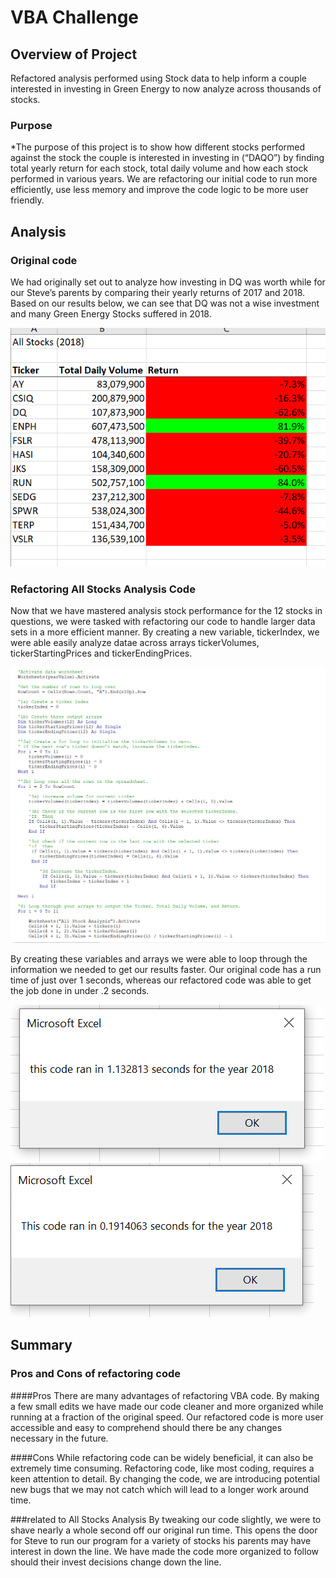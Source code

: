 # VBA Challenge
## Overview of Project
Refactored analysis performed using Stock data to help inform a couple interested in investing in Green Energy to now analyze across thousands of stocks.

### Purpose

*The purpose of this project is to show how different stocks performed against the stock the couple is interested in investing in (“DAQO”) by finding total yearly return for each stock, total daily volume and how each stock performed in various years. We are refactoring our initial code to run more efficiently, use less memory and improve the code logic to be more user friendly.

## Analysis 
### Original code 
We had originally set out to analyze how investing in DQ was worth while for our Steve’s parents by comparing their yearly returns of 2017 and 2018. Based on our results below, we can see that DQ was not a wise investment and many Green Energy Stocks suffered in 2018.

![AllStocksAnalysis_2018]( AllStocksAnalysis_2018.PNG) 

### Refactoring All Stocks Analysis Code
Now that we have mastered analysis stock performance for the 12 stocks in questions, we were tasked with refactoring our code to handle larger data sets in a more efficient manner. By creating a new variable, tickerIndex, we were able easily analyze datae across arrays tickerVolumes, tickerStartingPrices and tickerEndingPrices. 

 
![VBA_Challenge_Refactored]( VBA_Challenge_Refactored.PNG)

By creating these variables and arrays we were able to loop through the information we needed to get our results faster. Our original code has a run time of just over 1 seconds, whereas our refactored code was able to get the job done in under .2 seconds.

![VBA_2018_originalCode](VBA_2018_originalCode.PNG)
![VBA_Challenge_2018Updated](VBA_Challenge_2018Updated.PNG)


## Summary
### Pros and Cons of refactoring code
####Pros
There are many advantages of refactoring VBA code. By making a few small edits we have made our code cleaner and more organized while running at a fraction of the original speed. Our refactored code is more user accessible and easy to comprehend should there be any changes necessary in the future.

####Cons
While refactoring code can be widely beneficial, it can also be extremely time consuming. Refactoring code, like most coding, requires a keen attention to detail. By changing the code, we are introducing potential new bugs that we may not catch which will lead to a longer work around time.


###related to All Stocks Analysis
By tweaking our code slightly, we were to shave nearly a whole second off our original run time. This opens the door for Steve to run our program for a variety of stocks his parents may have interest in down the line. We have made the code more organized to follow should their invest decisions change down the line.

